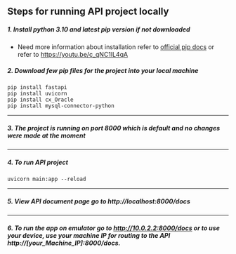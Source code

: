 ## Steps for running API project locally

##### _1. Install python 3.10 and latest pip version if not downloaded_

- Need more information about installation refer to [official pip docs](https://pip.pypa.io/en/stable/installation/) or refer to https://youtu.be/c_qNC1lL4qA

##### _2. Download few pip files for the project into your local machine_

```
pip install fastapi
pip install uvicorn
pip install cx_Oracle
pip install mysql-connector-python
```

---

##### _3. The project is running on port 8000 which is default and no changes were made at the moment_

---

##### _4. To run API project_

```
uvicorn main:app --reload
```

---

##### _5. View API document page go to http://localhost:8000/docs_

---

##### _6. To run the app on emulator go to http://10.0.2.2:8000/docs or to use your device, use your machine IP for routing to the API http://[your_Machine_IP]:8000/docs._
